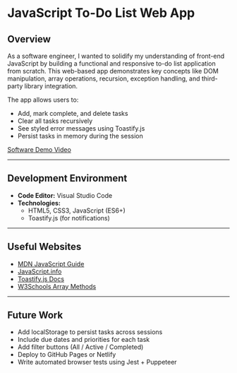 # JavaScript To-Do List Web App

## Overview

As a software engineer, I wanted to solidify my understanding of front-end JavaScript by building a functional and responsive to-do list application from scratch. This web-based app demonstrates key concepts like DOM manipulation, array operations, recursion, exception handling, and third-party library integration.

The app allows users to:
- Add, mark complete, and delete tasks
- Clear all tasks recursively
- See styled error messages using Toastify.js
- Persist tasks in memory during the session

[Software Demo Video](http://youtube.link.goes.here)

---

## Development Environment

- **Code Editor:** Visual Studio Code
- **Technologies:**
  - HTML5, CSS3, JavaScript (ES6+)
  - Toastify.js (for notifications)

---

## Useful Websites

- [MDN JavaScript Guide](https://developer.mozilla.org/en-US/docs/Web/JavaScript/Guide)
- [JavaScript.info](https://javascript.info/)
- [Toastify.js Docs](https://apvarun.github.io/toastify-js/)
- [W3Schools Array Methods](https://www.w3schools.com/js/js_array_methods.asp)

---

## Future Work

- Add localStorage to persist tasks across sessions
- Include due dates and priorities for each task
- Add filter buttons (All / Active / Completed)
- Deploy to GitHub Pages or Netlify
- Write automated browser tests using Jest + Puppeteer
